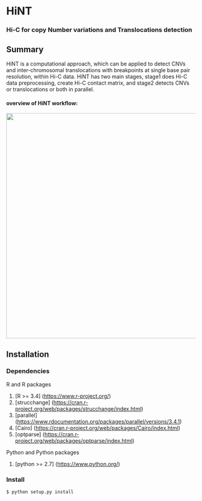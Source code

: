 # HiNT
### Hi-C for copy Number variations and Translocations detection

## Summary
HiNT is a computational approach, which can be applied to detect CNVs and inter-chromosomal translocations with breakpoints at single base pair resolution, within Hi-C data. HiNT has two main stages, stage1 does Hi-C data preprocessing, create Hi-C contact matrix, and stage2 detects CNVs or translocations or both in parallel.

#### overview of HiNT workflow: 

<img src="https://github.com/suwangbio/HiNT/blob/master/images/HiNToverview.png" width="600">



## Installation

### Dependencies
R and R packages

1. [R >= 3.4] (https://www.r-project.org/)
2. [strucchange] (https://cran.r-project.org/web/packages/strucchange/index.html) 
3. [parallel] (https://www.rdocumentation.org/packages/parallel/versions/3.4.1)
4. [Cairo] (https://cran.r-project.org/web/packages/Cairo/index.html)
5. [optparse] (https://cran.r-project.org/web/packages/optparse/index.html)


Python and Python packages

1. [python >= 2.7] (https://www.python.org/)

### Install
```$ python setup.py install ```
